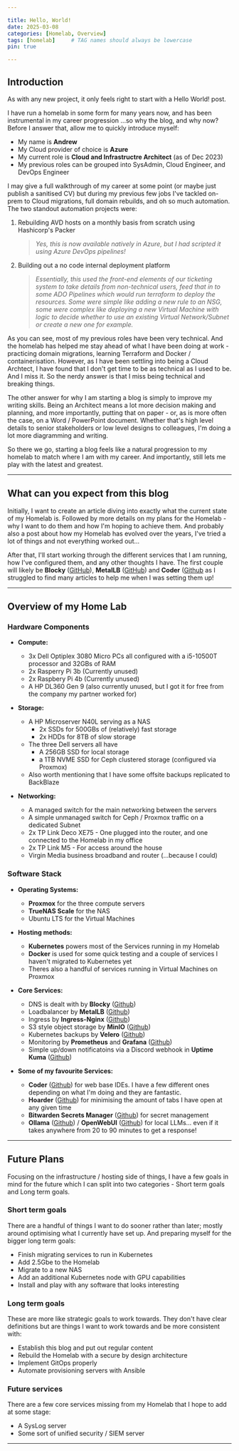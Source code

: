 ```yaml
---

title: Hello, World!
date: 2025-03-08
categories: [Homelab, Overview]
tags: [homelab]     # TAG names should always be lowercase
pin: true

---
```


## Introduction

As with any new project, it only feels right to start with a Hello World! post.

I have run a homelab in some form for many years now, and has been instrumental in my career progression ...so why the blog, and why now? Before I answer that, allow me to quickly introduce myself:
- My name is **Andrew**
- My Cloud provider of choice is **Azure**
- My current role is **Cloud and Infrastructre Architect** (as of Dec 2023)
- My previous roles can be grouped into SysAdmin, Cloud Engineer, and DevOps Engineer

I may give a full walkthrough of my career at some point (or maybe just publish a sanitised CV) but during my previous few jobs I've tackled on-prem to Cloud migrations, full domain rebuilds, and oh so much automation. The two standout automation projects were:
1. Rebuilding AVD hosts on a monthly basis from scratch using Hashicorp's Packer

    > *Yes, this is now available natively in Azure, but I had scripted it using Azure DevOps pipelines!*

2. Building out a no code internal deployment platform

    > *Essentially, this used the front-end elements of our ticketing system to take details from non-technical users, feed that in to some ADO Pipelines which would run terraform to deploy the resources. Some were simple like adding a new rule to an NSG, some were complex like deploying a new Virtual Machine with logic to decide whether to use an existing Virtual Network/Subnet or create a new one for example.*
    
As you can see, most of my previous roles have been very technical. And the homelab has helped me stay ahead of what I have been doing at work - practicing domain migrations, learning Terraform and Docker / containerisation. However, as I have been settling into being a Cloud Archtect, I have found that I don't get time to be as technical as I used to be. And I miss it. So the nerdy answer is that I miss being technical and breaking things.

The other answer for why I am starting a blog is simply to improve my writing skills. Being an Architect means a lot more decision making and planning, and more importantly, putting that on paper - or, as is more often the case, on a Word / PowerPoint document. Whether that's high level details to senior stakeholders or low level designs to colleagues, I'm doing a lot more diagramming and writing. 

So there we go, starting a blog feels like a natural progression to my homelab to match where I am with my career. And importantly, still lets me play with the latest and greatest.

---

## What can you expect from this blog

Initially, I want to create an article diving into exactly what the current state of my Homelab is. Followed by more details on my plans for the Homelab - why I want to do them and how I'm hoping to achieve them. And probably also a post about how my Homelab has evolved over the years, I've tried a lot of things and not everything worked out...

After that, I'll start working through the different services that I am running, how I've configured them, and any other thoughts I have. The first couple will likely be **Blocky** ([GitHub](https://github.com/0xERR0R/blocky)), **MetalLB** ([GitHub](https://github.com/metallb/metallb)) and **Coder** ([Github](https://github.com/coder/coder) as I struggled to find many articles to help me when I was setting them up!

---

## Overview of my Home Lab

### Hardware Components
- **Compute:** 
    - 3x Dell Optiplex 3080 Micro PCs all configured with a i5-10500T processor and 32GBs of RAM
    - 2x Rasperry Pi 3b (Currently unused)
    - 2x Raspbery Pi 4b (Currently unused)
    - A HP DL360 Gen 9 (also currently unused, but I got it for free from the company my partner worked for)

- **Storage:** 
    - A HP Microserver N40L serving as a NAS
        - 2x SSDs for 500GBs of (relatively) fast storage
        - 2x HDDs for 8TB of slow storage
    - The three Dell servers all have
        - A 256GB SSD for local storage
        - a 1TB NVME SSD for Ceph clustered storage (configured via Proxmox)
    - Also worth mentioning that I have some offsite backups replicated to BackBlaze

- **Networking:** 
    - A managed switch for the main networking between the servers
    - A simple unmanaged switch for Ceph / Proxmox traffic on a dedicated Subnet
    - 2x TP Link Deco XE75 - One plugged into the router, and one connected to the Homelab in my office
    - 2x TP Link M5 - For access around the house
    - Virgin Media business broadband and router (...because I could)

### Software Stack
- **Operating Systems:** 
    - **Proxmox** for the three compute servers
    - **TrueNAS Scale** for the NAS
    - Ubuntu LTS for the Virtual Machines
    
- **Hosting methods:** 
    - **Kubernetes** powers most of the Services running in my Homelab
    - **Docker** is used for some quick testing and a couple of services I haven't migrated to Kubernetes yet
    - Theres also a handful of services running in Virtual Machines on Proxmox

- **Core Services:**
    - DNS is dealt with by **Blocky** ([Github](https://github.com/0xERR0R/blocky))
    - Loadbalancer by **MetalLB** ([Github](https://github.com/metallb/metallb))
    - Ingress by **Ingress-Nginx** ([Github](https://github.com/kubernetes/ingress-nginx))
    - S3 style object storage by **MinIO** ([Github](https://github.com/minio/minio))
    - Kubernetes backups by **Velero** ([Github](https://github.com/vmware-tanzu/velero))
    - Monitoring by **Prometheus** and **Grafana** ([Github](https://github.com/prometheus-operator/kube-prometheus))
    - Simple up/down notificatoins via a Discord webhook in **Uptime Kuma** ([Github](https://github.com/louislam/uptime-kuma))

- **Some of my favourite Services:**
    - **Coder** ([Github](https://github.com/coder/coder)) for web base IDEs. I have a few different ones depending on what I'm doing and they are fantastic.
    - **Hoarder** ([Github](https://github.com/hoarder-app/hoarder)) for minimising the amount of tabs I have open at any given time
    - **Bitwarden Secrets Manager** ([Github](https://github.com/bitwarden/sm-kubernetes)) for secret management
    - **Ollama** ([Github](https://github.com/ollama/ollama)) / **OpenWebUI** ([Github](https://github.com/open-webui/open-webui)) for local LLMs... even if it takes anywhere from 20 to 90 minutes to get a response!

---

## Future Plans
Focusing on the infrastructure / hosting side of things, I have a few goals in mind for the future which I can split into two categories - Short term goals and Long term goals. 

### Short term goals
There are a handful of things I want to do sooner rather than later; mostly around optimising what I currently have set up. And preparing myself for the bigger long term goals:
- Finish migrating services to run in Kubernetes
- Add 2.5Gbe to the Homelab
- Migrate to a new NAS
- Add an additional Kubernetes node with GPU capabilities
- Install and play with any software that looks interesting

### Long term goals
These are more like strategic goals to work towards. They don't have clear definitions but are things I want to work towards and be more consistent with:

- Establish this blog and put out regular content
- Rebuild the Homelab with a secure by design architecture
- Implement GitOps properly 
- Automate provisioning servers with Ansible

### Future services 
There are a few core services missing from my Homelab that I hope to add at some stage:
- A SysLog server
- Some sort of unified security / SIEM server

---

